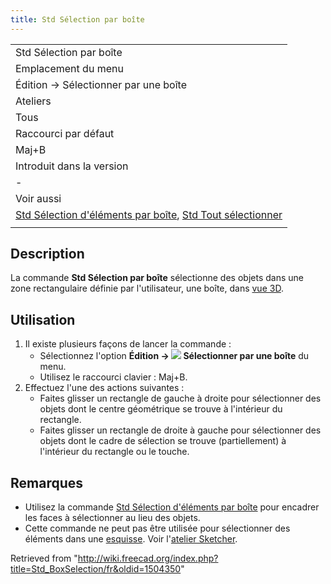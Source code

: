 ```yaml
---
title: Std Sélection par boîte
---
```

|  |
| --- |
| Std Sélection par boîte |
| Emplacement du menu |
| Édition → Sélectionner par une boîte |
| Ateliers |
| Tous |
| Raccourci par défaut |
| Maj+B |
| Introduit dans la version |
| - |
| Voir aussi |
| [Std Sélection d'éléments par boîte](/Std_BoxElementSelection/fr "Std BoxElementSelection/fr"), [Std Tout sélectionner](/Std_SelectAll/fr "Std SelectAll/fr") |
|  |

## Description

La commande **Std Sélection par boîte** sélectionne des objets dans une zone rectangulaire définie par l'utilisateur, une boîte, dans [vue 3D](/3D_view/fr "3D view/fr").

## Utilisation

1. Il existe plusieurs façons de lancer la commande :
   * Sélectionnez l'option **Édition → ![](/images/Std_BoxSelection.svg) Sélectionner par une boîte** du menu.
   * Utilisez le raccourci clavier : Maj+B.
2. Effectuez l'une des actions suivantes :
   * Faites glisser un rectangle de gauche à droite pour sélectionner des objets dont le centre géométrique se trouve à l'intérieur du rectangle.
   * Faites glisser un rectangle de droite à gauche pour sélectionner des objets dont le cadre de sélection se trouve (partiellement) à l'intérieur du rectangle ou le touche.

## Remarques

* Utilisez la commande [Std Sélection d'éléments par boîte](/Std_BoxElementSelection/fr "Std BoxElementSelection/fr") pour encadrer les faces à sélectionner au lieu des objets.
* Cette commande ne peut pas être utilisée pour sélectionner des éléments dans une [esquisse](/Sketch/fr "Sketch/fr"). Voir l'[atelier Sketcher](/Sketcher_Workbench/fr#Méthodes_de_sélection "Sketcher Workbench/fr").

Retrieved from "<http://wiki.freecad.org/index.php?title=Std_BoxSelection/fr&oldid=1504350>"